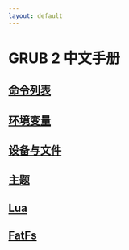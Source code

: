 ```yaml
---
layout: default
---
```


# GRUB 2 中文手册

## [命令列表](./grub2_cmd_zh.html)
## [环境变量](./grub2_var_zh.html)

## [设备与文件](./grub2_disk_zh.html)

## [主题](./grub2_gfx_zh.html)

## [Lua](./grub2_lua_zh.html)

## [FatFs](./grub2_fatfs_zh.html)
